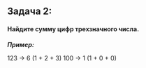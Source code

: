 ## Задача 2: 
#### Найдите сумму цифр трехзначного числа.

*__Пример:__*

123 -> 6 (1 + 2 + 3)
100 -> 1 (1 + 0 + 0)
